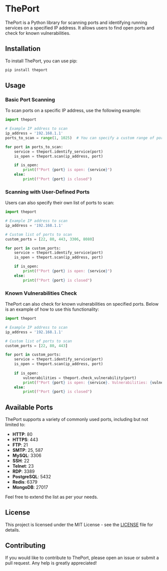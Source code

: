 # ThePort

ThePort is a Python library for scanning ports and identifying running services on a specified IP address. It allows users to find open ports and check for known vulnerabilities.

## Installation

To install ThePort, you can use pip:

```bash
pip install theport
```

## Usage

### Basic Port Scanning

To scan ports on a specific IP address, use the following example:

```python
import theport

# Example IP address to scan
ip_address = '192.168.1.1'
ports_to_scan = range(1, 1025)  # You can specify a custom range of ports

for port in ports_to_scan:
    service = theport.identify_service(port)
    is_open = theport.scan(ip_address, port)

    if is_open:
        print(f"Port {port} is open: {service}")
    else:
        print(f"Port {port} is closed")
```

### Scanning with User-Defined Ports

Users can also specify their own list of ports to scan:

```python
import theport

# Example IP address to scan
ip_address = '192.168.1.1'

# Custom list of ports to scan
custom_ports = [22, 80, 443, 3306, 8080]

for port in custom_ports:
    service = theport.identify_service(port)
    is_open = theport.scan(ip_address, port)

    if is_open:
        print(f"Port {port} is open: {service}")
    else:
        print(f"Port {port} is closed")
```

### Known Vulnerabilities Check

ThePort can also check for known vulnerabilities on specified ports. Below is an example of how to use this functionality:

```python
import theport

# Example IP address to scan
ip_address = '192.168.1.1'

# Custom list of ports to scan
custom_ports = [22, 80, 443]

for port in custom_ports:
    service = theport.identify_service(port)
    is_open = theport.scan(ip_address, port)
    
    if is_open:
        vulnerabilities = theport.check_vulnerability(port)
        print(f"Port {port} is open: {service}. Vulnerabilities: {vulnerabilities}")
    else:
        print(f"Port {port} is closed")
```

## Available Ports

ThePort supports a variety of commonly used ports, including but not limited to:

- **HTTP**: 80
- **HTTPS**: 443
- **FTP**: 21
- **SMTP**: 25, 587
- **MySQL**: 3306
- **SSH**: 22
- **Telnet**: 23
- **RDP**: 3389
- **PostgreSQL**: 5432
- **Redis**: 6379
- **MongoDB**: 27017

Feel free to extend the list as per your needs.

## License

This project is licensed under the MIT License - see the [LICENSE](LICENSE) file for details.

## Contributing

If you would like to contribute to ThePort, please open an issue or submit a pull request. Any help is greatly appreciated!
